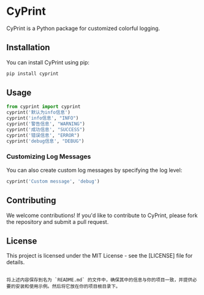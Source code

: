 # CyPrint

CyPrint is a Python package for customized colorful logging.

## Installation

You can install CyPrint using pip:

```bash
pip install cyprint
```

## Usage

```python
from cyprint import cyprint
cyprint('默认为info信息')
cyprint('info信息', "INFO")
cyprint('警告信息', "WARNING")
cyprint('成功信息', "SUCCESS")
cyprint('错误信息', "ERROR")
cyprint('debug信息', "DEBUG")
```

### Customizing Log Messages

You can also create custom log messages by specifying the log level:

```python
cyprint('Custom message', 'debug')
```

## Contributing

We welcome contributions! If you'd like to contribute to CyPrint, please fork the repository and submit a pull request.

## License

This project is licensed under the MIT License - see the [LICENSE] file for details.
```

将上述内容保存到名为 `README.md` 的文件中，确保其中的信息与你的项目一致，并提供必要的安装和使用示例。然后将它放在你的项目根目录下。
